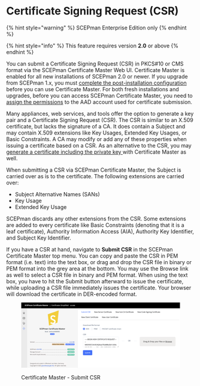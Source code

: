 # Certificate Signing Request (CSR)

{% hint style="warning" %}
SCEPman Enterprise Edition only
{% endhint %}

{% hint style="info" %}
This feature requires version **2.0** or above
{% endhint %}

You can submit a Certificate Signing Request (CSR) in PKCS#10 or CMS format via the SCEPman Certificate Master Web UI. Certificate Master is enabled for all new installations of SCEPman 2.0 or newer. If you upgrade from SCEPman 1.x, you must [complete the post-installation configuration](../../scepman-configuration/post-installation-config.md) before you can use Certificate Master. For both fresh installations and upgrades, before you can access SCEPman Certificate Master, you need to [assign the permissions](../../scepman-configuration/post-installation-config.md#granting-the-rights-to-request-certificates-via-the-certificate-master-website) to the AAD account used for certificate submission.

Many appliances, web services, and tools offer the option to generate a key pair and a Certificate Signing Request (CSR). The CSR is similar to an X.509 certificate, but lacks the signature of a CA. It does contain a Subject and may contain X.509 extensions like Key Usages, Extended Key Usages, or Basic Constraints. A CA may modify or add any of these properties when issuing a certificate based on a CSR. As an alternative to the CSR, you may [generate a certificate including the private key ](tls-server-certificate-pkcs-12.md)with Certificate Master as well.

When submitting a CSR via SCEPman Certificate Master, the Subject is carried over as is to the certificate. The following extensions are carried over:

* Subject Alternative Names (SANs)
* Key Usage
* Extended Key Usage

SCEPman discards any other extensions from the CSR. Some extensions are added to every certificate like Basic Constraints (denoting that it is a leaf certificate), Authority Information Access (AIA), Authority Key Identifier, and Subject Key Identifier.

If you have a CSR at hand, navigate to **Submit CSR** in the SCEPman Certificate Master top menu. You can copy and paste the CSR in PEM format (i.e. text) into the text box, or drag and drop the CSR file in binary or PEM format into the grey area at the bottom. You may use the Browse link as well to select a CSR file in binary and PEM format. When using the text box, you have to hit the Submit button afterward to issue the certificate, while uploading a CSR file immediately issues the certificate. Your browser will download the certificate in DER-encoded format.

<figure><img src="../../.gitbook/assets/image (40).png" alt=""><figcaption><p>Certificate Master - Submit CSR</p></figcaption></figure>
